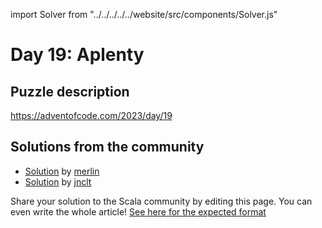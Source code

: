 import Solver from "../../../../../website/src/components/Solver.js"

# Day 19: Aplenty

## Puzzle description

https://adventofcode.com/2023/day/19

## Solutions from the community

- [Solution](https://github.com/merlinorg/aoc2023/blob/main/src/main/scala/Day19.scala) by [merlin](https://github.com/merlinorg/)
- [Solution](https://github.com/jnclt/adventofcode2023/blob/main/day19/aplenty.sc) by [jnclt](https://github.com/jnclt)

Share your solution to the Scala community by editing this page.
You can even write the whole article! [See here for the expected format](https://github.com/scalacenter/scala-advent-of-code/discussions/424)
